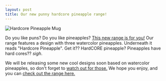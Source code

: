 ```yaml
---
layout: post
title: Our new punny hardcore pineapple range!
---
```

![Hardcore Pineapple Mug][mug-img]

Do you like puns? Do you like pineapples? [This new range is for you!][hardcore-pineapple-range]
Our range features a design with three watercolor pineapples. Underneath it reads "Hardcore Pineapple". Get it?? HardCORE pineapple? Pineapples have hard cores?? *sigh*.

We will be releasing some new cool designs soon based on watercolor pineapples, so don't forget to [watch out for those.][newsletter] We hope you enjoy, and you can [check out the range here.][hardcore-pineapple-range]

[hardcore-pineapple-range]: {{site.zazzle.collections.hardcore-pineapple}}
[mug-img]: {{site.postimg}}/hardcore-pineapple-range/mug.jpg
[newsletter]: {{site.newsletter}}